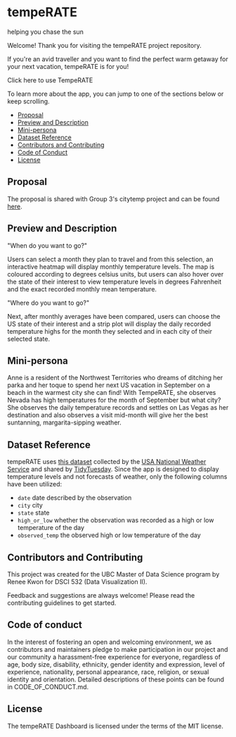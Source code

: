 # tempeRATE
 helping you chase the sun


Welcome! Thank you for visiting the tempeRATE project repository.

If you're an avid traveller and you want to find the perfect warm getaway for your next vacation, tempeRATE is for you!

Click here to use TempeRATE

To learn more about the app, you can jump to one of the sections below or keep scrolling.



* [Proposal](#proposal)
* [Preview and Description](#preview-and-description)
* [Mini-persona](#mini-persona)
* [Dataset Reference](#dataset-reference)
* [Contributors and Contributing](#contributors-and-contributing)
* [Code of Conduct](#code-of-conduct)
* [License](#license)

## Proposal

The proposal is shared with Group 3's citytemp project and can be found [here](https://github.com/UBC-MDS/citytemp/blob/main/docs/proposal.md).

## Preview and Description

"When do you want to go?"

Users can select a month they plan to travel and from this selection, an interactive heatmap will display monthly temperature levels. The map is coloured according to degrees celsius units, but users can also hover over the state of their interest to view temperature levels in degrees Fahrenheit and the exact recorded monthly mean temperature. 

"Where do you want to go?"

Next, after monthly averages have been compared, users can choose the US state of their interest and a strip plot will display the daily recorded temperature highs for the month they selected and in each city of their selected state. 

## Mini-persona

Anne is a resident of the Northwest Territories who dreams of ditching her parka and her toque to spend her next US vacation in September on a beach in the warmest city she can find! With TempeRATE, she observes Nevada has high temperatures for the month of September but what city? She observes the daily temperature records and settles on Las Vegas as her destination and also observes a visit mid-month will give her the best suntanning, margarita-sipping weather.  

## Dataset Reference

tempeRATE uses [this dataset](https://github.com/rfordatascience/tidytuesday/tree/master/data/2022/2022-12-20) collected by the [USA National Weather Service](https://www.weather.gov/) and shared by [TidyTuesday](https://github.com/rfordatascience/tidytuesday). 
Since the app is designed to display temperature levels and not forecasts of weather, only the following columns have been utilized:  

- `date` date described by the observation
- `city` city
- `state` state
- `high_or_low` whether the observation was recorded as a high or low temperature of the day
- `observed_temp` the observed high or low temperature of the day

## Contributors and Contributing
This project was created for the UBC Master of Data Science program by Renee Kwon for DSCI 532 (Data Visualization II).

Feedback and suggestions are always welcome!
Please read the contributing guidelines to get started.

## Code of conduct
In the interest of fostering an open and welcoming environment, we as contributors and maintainers pledge to make participation in our project and our community a harassment-free experience for everyone, regardless of age, body size, disability, ethnicity, gender identity and expression, level of experience, nationality, personal appearance, race, religion, or sexual identity and orientation. Detailed descriptions of these points can be found in CODE_OF_CONDUCT.md.

## License
The tempeRATE Dashboard is licensed under the terms of the MIT license.






